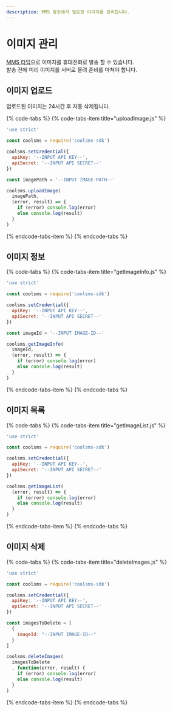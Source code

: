 ```yaml
---
description: MMS 발송에서 필요한 이미지를 관리합니다.
---
```


# 이미지 관리

[MMS 타입](https://docs.coolsms.co.kr/development-kits/node.js/user-guide/simple-message#mms)으로 이미지를 휴대전화로 발송 할 수 있습니다.   
발송 전에 미리 이미지를 서버로 올려 준비를 마쳐야 합니다. 

## 이미지 업로드

업로드된 이미지는 24시간 후 자동 삭제됩니다.

{% code-tabs %}
{% code-tabs-item title="uploadImage.js" %}
```javascript
'use strict'

const coolsms = require('coolsms-sdk')

coolsms.setCredential({
  apiKey: '--INPUT API KEY--',
  apiSecret: '--INPUT API SECRET--'
})

const imagePath = '--INPUT IMAGE-PATH--'

coolsms.uploadImage(
  imagePath,
  (error, result) => {
    if (error) console.log(error)
    else console.log(result)
  }
)
```
{% endcode-tabs-item %}
{% endcode-tabs %}

## 이미지 정보

{% code-tabs %}
{% code-tabs-item title="getImageInfo.js" %}
```javascript
'use strict'

const coolsms = require('coolsms-sdk')

coolsms.setCredential({
  apiKey: '--INPUT API KEY--',
  apiSecret: '--INPUT API SECRET--'
})

const imageId = '--INPUT IMAGE-ID--'

coolsms.getImageInfo(
  imageId,
  (error, result) => {
    if (error) console.log(error)
    else console.log(result)
  }
)
```
{% endcode-tabs-item %}
{% endcode-tabs %}

## 이미지 목록

{% code-tabs %}
{% code-tabs-item title="getImageList.js" %}
```javascript
'use strict'

const coolsms = require('coolsms-sdk')

coolsms.setCredential({
  apiKey: '--INPUT API KEY--',
  apiSecret: '--INPUT API SECRET--'
})

coolsms.getImageList(
  (error, result) => {
    if (error) console.log(error)
    else console.log(result)
  }
)
```
{% endcode-tabs-item %}
{% endcode-tabs %}

## 이미지 삭제

{% code-tabs %}
{% code-tabs-item title="deleteImages.js" %}
```javascript
'use strict'

const coolsms = require('coolsms-sdk')

coolsms.setCredential({
  apiKey: '--INPUT API KEY--',
  apiSecret: '--INPUT API SECRET--'
})

const imagesToDelete = [
  {
    imageId: "--INPUT IMAGE-ID--"
  }
]

coolsms.deleteImages(
  imagesToDelete
  , function(error, result) {
    if (error) console.log(error)
    else console.log(result)
  }
)
```
{% endcode-tabs-item %}
{% endcode-tabs %}

